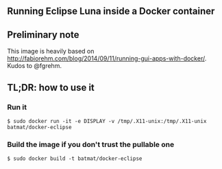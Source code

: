 Running Eclipse Luna inside a Docker container
---------------------------------------------

## Preliminary note
This image is heavily based on http://fabiorehm.com/blog/2014/09/11/running-gui-apps-with-docker/. 
Kudos to @fgrehm.

## TL;DR: how to use it

### Run it

    $ sudo docker run -it -e DISPLAY -v /tmp/.X11-unix:/tmp/.X11-unix batmat/docker-eclipse

### Build the image if you don't trust the pullable one

    $ sudo docker build -t batmat/docker-eclipse

